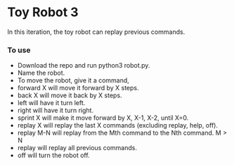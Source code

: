 # Toy Robot 3

In this iteration, the toy robot can replay previous commands.

### To use

- Download the repo and run python3 robot.py.
- Name the robot.
- To move the robot, give it a command,
- forward X will move it forward by X steps.
- back X will move it back by X steps.
- left will have it turn left.
- right will have it turn right.
- sprint X will make it move forward by X, X-1, X-2, until X=0.
- replay X will replay the last X commands (excluding replay, help, off).
- replay M-N will replay from the Mth command to the Nth command. M > N
- replay will replay all previous commands.
- off will turn the robot off.
